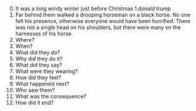0. It was a long windy winter just before Christmas
1.donald trump
2. Far behind them walked a drooping horseman on a black horse. No one felt his presence, otherwise everyone would have been horrified. There was not a single head on his shoulders, but there were many on the harnesses of his horse.
3. Where?
4. When?
5. What did they do?
6. Why did they do it?
7. What did they say?
8. What were they wearing?
9. How did they feel?
10. What happened next?
11. Who saw them?
12. What was the consequence?
13. How did it end?
